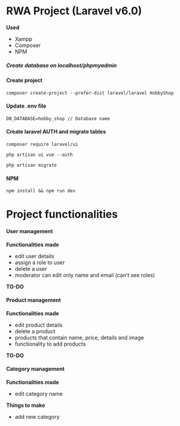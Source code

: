 # RWA Project (Laravel v6.0)

**Used**
- Xampp
- Composer
- NPM

##### Create database on localhost/phpmyadmin

#### Create project
`composer create-project --prefer-dist laravel/laravel HobbyShop`

#### Update .env file
`DB_DATABASE=hobby_shop // Database name`

#### Create laravel AUTH and migrate tables
`composer require laravel/ui`

`php artisan ui vue --auth`

`php artisan migrate`

#### NPM
`npm install && npm run dev`

# Project functionalities

#### User management
**Functionalities made**
- edit user details
- assign a role to user
- delete a user
- moderator can edit only name and email (can't see roles)

**TO-DO**

#### Product management
**Functionalities made**
- edit product details
- delete a product
- products that contain name, price, details and image
- functionality to add products

**TO-DO**

#### Category management
**Functionalities made**
- edit category name

**Things to make**
- add new category